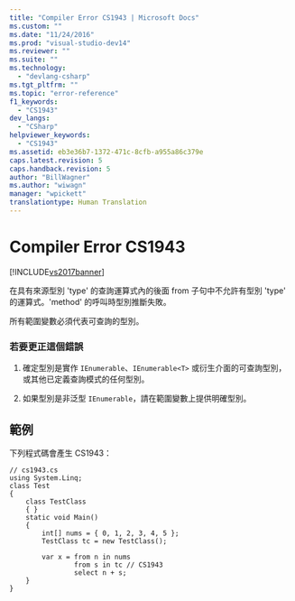 ```yaml
---
title: "Compiler Error CS1943 | Microsoft Docs"
ms.custom: ""
ms.date: "11/24/2016"
ms.prod: "visual-studio-dev14"
ms.reviewer: ""
ms.suite: ""
ms.technology: 
  - "devlang-csharp"
ms.tgt_pltfrm: ""
ms.topic: "error-reference"
f1_keywords: 
  - "CS1943"
dev_langs: 
  - "CSharp"
helpviewer_keywords: 
  - "CS1943"
ms.assetid: eb3e36b7-1372-471c-8cfb-a955a86c379e
caps.latest.revision: 5
caps.handback.revision: 5
author: "BillWagner"
ms.author: "wiwagn"
manager: "wpickett"
translationtype: Human Translation
---
```

# Compiler Error CS1943
[!INCLUDE[vs2017banner](../../../csharp/includes/vs2017banner.md)]

在具有來源型別 'type' 的查詢運算式內的後面 from 子句中不允許有型別 'type' 的運算式。'method' 的呼叫時型別推斷失敗。  
  
 所有範圍變數必須代表可查詢的型別。  
  
### 若要更正這個錯誤  
  
1.  確定型別是實作 `IEnumerable`、`IEnumerable<T>` 或衍生介面的可查詢型別，或其他已定義查詢模式的任何型別。  
  
2.  如果型別是非泛型 `IEnumerable`，請在範圍變數上提供明確型別。  
  
## 範例  
 下列程式碼會產生 CS1943：  
  
```  
// cs1943.cs  
using System.Linq;  
class Test  
{  
    class TestClass  
    { }  
    static void Main()  
    {  
        int[] nums = { 0, 1, 2, 3, 4, 5 };  
        TestClass tc = new TestClass();  
  
        var x = from n in nums  
                from s in tc // CS1943  
                select n + s;  
    }  
}  
```